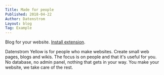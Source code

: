```yaml
---
Title: Made for people
Published: 2018-04-22
Author: Datenstrom
Layout: blog
Tag: Example
---
```

Blog for your website. 
[Install extension](https://github.com/datenstrom/yellow-extensions/tree/master/features/blog).

Datenstrom Yellow is for people who make websites. Create small web pages, blogs and wikis. The focus is on people and that it's useful for you. No database, no admin panel, nothing that gets in your way. You make your website, we take care of the rest.